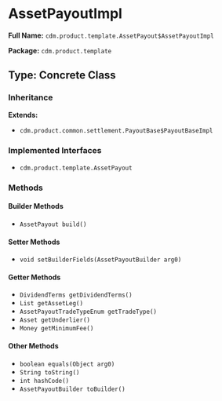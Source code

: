 # AssetPayoutImpl

**Full Name:** `cdm.product.template.AssetPayout$AssetPayoutImpl`

**Package:** `cdm.product.template`

## Type: Concrete Class

### Inheritance

**Extends:**
- `cdm.product.common.settlement.PayoutBase$PayoutBaseImpl`

### Implemented Interfaces

- `cdm.product.template.AssetPayout`

### Methods

#### Builder Methods

- `AssetPayout build()`

#### Setter Methods

- `void setBuilderFields(AssetPayoutBuilder arg0)`

#### Getter Methods

- `DividendTerms getDividendTerms()`
- `List getAssetLeg()`
- `AssetPayoutTradeTypeEnum getTradeType()`
- `Asset getUnderlier()`
- `Money getMinimumFee()`

#### Other Methods

- `boolean equals(Object arg0)`
- `String toString()`
- `int hashCode()`
- `AssetPayoutBuilder toBuilder()`

